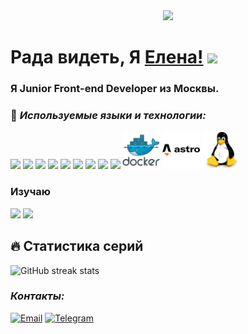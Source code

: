  <div id="header" align="center">
  <img src="https://media.giphy.com/media/v1.Y2lkPTc5MGI3NjExZmZqaGllbHZxNTMxYzJnZm1qcm5jcmxhNzRlZ2VxN2lnaGljbTcxeiZlcD12MV9pbnRlcm5hbF9naWZfYnlfaWQmY3Q9Zw/L1R1tvI9svkIWwpVYr/giphy.gif" width="300"/>
</div>

<h1>Рада видеть, Я <a href="https://searchfilms.nomoredomains.rocks/" target="_blank">Елена!</a> 
<img src="https://github.com/blackcater/blackcater/raw/main/images/Hi.gif" height="32"/></h1>
<h3 > Я Junior Front-end Developer из Москвы.</h3>



### 🔨 ***Используемые языки и технологии:***
<div>
 <span> <img width='60px' src="https://cdn.jsdelivr.net/gh/devicons/devicon/icons/html5/html5-original-wordmark.svg" /> </span>
 <span> <img width='60px' src="https://cdn.jsdelivr.net/gh/devicons/devicon/icons/css3/css3-original-wordmark.svg" /> </span>
 <span> <img width='60px' src="https://cdn.jsdelivr.net/gh/devicons/devicon/icons/sass/sass-original.svg" />  </span>
 <span> <img width='60px' src="https://cdn.jsdelivr.net/gh/devicons/devicon/icons/javascript/javascript-original.svg" /> </span>
 <span> <img width='60px' src="https://cdn.jsdelivr.net/gh/devicons/devicon/icons/react/react-original-wordmark.svg"/> </span>
 <span> <img width='60px' src="https://cdn.jsdelivr.net/gh/devicons/devicon/icons/express/express-original-wordmark.svg" /> </span>
 <span> <img width='60px' src="https://cdn.jsdelivr.net/gh/devicons/devicon/icons/mongodb/mongodb-original-wordmark.svg" /> </span>
 <span>          </span>
 <span> <img width='60px' src="https://cdn.jsdelivr.net/gh/devicons/devicon/icons/git/git-original-wordmark.svg" /> </span>
 <span> <img width='60px' src="https://cdn.jsdelivr.net/gh/devicons/devicon/icons/webpack/webpack-original-wordmark.svg" /> </span>
 <span> <img width='60px' src="https://github.com/devicons/devicon/blob/master/icons/docker/docker-original-wordmark.svg" /> </span>
 <span> <img width='60px' src="https://github.com/devicons/devicon/blob/master/icons/astro/astro-original-wordmark.svg" /> </span>
 <span> <img width='60px' src="https://github.com/devicons/devicon/blob/master/icons/linux/linux-original.svg" /> </span>
</div>


### Изучаю
 <span> <img width='60px' src="https://cdn.jsdelivr.net/gh/devicons/devicon/icons/redux/redux-original.svg" /> </span>
 <span> <img width='60px' src="https://cdn.jsdelivr.net/gh/devicons/devicon/icons/typescript/typescript-plain.svg" /> </span>


<h2>🔥 Статистика серий </h2>

![GitHub streak stats](https://github-readme-streak-stats.herokuapp.com/?user=Milenium666) 


### ***Контакты:***
<p align="left">
<a href="mailto:epadundev@gmail.com"><img alt="Email" src="https://img.shields.io/badge/Email-epadundev@gmail.com-blue?style=flat&logo=gmail"></a>
<a href="https://t.me/milenium666" target="_blank"><img alt="Telegram" src="https://img.shields.io/badge/Telegram-Elena-blue?style=flat&logo=telegram"></a>
</p>
 
<!--
**Milenium666/Milenium666** is a ✨ _special_ ✨ repository because its `README.md` (this file) appears on your GitHub profile.

Here are some ideas to get you started:

- 🔭 I’m currently working on ...
- 🌱 I’m currently learning ...
- 👯 I’m looking to collaborate on ...
- 🤔 I’m looking for help with ...
- 💬 Ask me about ...
- 📫 How to reach me: ...
- 😄 Pronouns: ...
- ⚡ Fun fact: ...
-->
